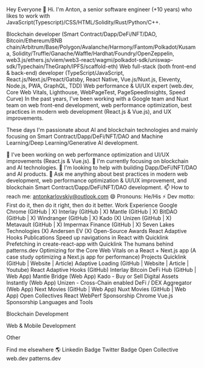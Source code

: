 Hey Everyone 👋
Hi. I'm Anton, a senior software engineer (+10 years) who likes to work with JavaScript(Typescript)/CSS/HTML/Solidity/Rust/Python/C++.

Blockchain developer (Smart Contract/Dapp/DeFi/NFT/DAO, Bitcoin/Ethereum/BNB chain/Arbitrum/Base/Polygon/Avalanche/Harmony/Fantom/Polkadot/Kusama, Solidity/Truffle/Ganache/Waffle/Hardhat/Foundry/OpenZeppelin, web3.js/ethers.js/viem/web3-react/wagmi/polkadot-sdk/uniswap-sdk/Typechain/TheGraph/IPFS/scaffold-eth)
Web full-stack (both front-end & back-end) developer (TypeScript/JavaScript, React.js/Next.js/Preact/Gatsby, React Native, Vue.js/Nuxt.js, Eleventy, Node.js, PWA, GraphQL, TDD)
Web performance & UI/UX expert (web.dev, Core Web Vitals, Lighthouse, WebPageTest, PageSpeedInsights, Speed Curve)
In the past years, I've been working with a Google team and Nuxt team on web front-end development, web performance optimization, best practices in modern web development (React.js & Vue.js), and UX improvements.

These days I'm passionate about AI and blockchain technologies and mainly focusing on Smart Contract/Dapp/DeFi/NFT/DAO and Machine Learning/Deep Learning/Generative AI development.



🌱 I've been working on web performance optimization and UI/UX improvements (React.js & Vue.js).
🌱 I'm currently focusing on blockchain and AI technologies.
🤔 I'm looking to help with building Dapp/DeFi/NFT/DAO and AI products.
💬 Ask me anything about best practices in modern web development, web performance optimization & UI/UX improvement, and blockchain Smart Contract/Dapp/DeFi/NFT/DAO development.
📫 How to reach me: antonkarlovskiy@outlook.com
😄 Pronouns: He/His
⚡ Dev motto: First do it, then do it right, then do it better.
Work Experience
Google Chrome (GitHub | X)
Interlay (GitHub | X)
Mantle (GitHub | X)
BitDAO (GitHub | X)
Windranger (GitHub | X)
Kado (X)
Unizen (GitHub | X)
Metavault (GitHub | X)
Impermax Finance (GitHub | X)
Seven Lakes Technologies (X)
Andersen EV (X)
Open-Source Awards
React Adaptive Hooks
Publications
Speed up navigations in React with Quicklink
Prefetching in create-react-app with Quicklink
The humans behind patterns.dev
Optimizing for the Core Web Vitals on a React + Next.js app (A case study optimizing a Next.js app for performance)
Projects
Quicklink (GitHub | Website | Article)
Adaptive Loading (GitHub | Website | Article | Youtube)
React Adaptive Hooks (GitHub)
Interlay Bitcoin DeFi Hub (GitHub | Web App)
Mantle Bridge (Web App)
Kado - Buy or Sell Digital Assets Instantly (Web App)
Unizen - Cross-Chain enabled DeFi / DEX Aggregator (Web App)
Next Movies (GitHub | Web App)
Nuxt Movies (GitHub | Web App)
Open Collectives
React WebPerf Sponsorship
Chrome Vue.js Sponsorship
Languages and Tools
      

Blockchain Development
          

Web & Mobile Development
     

Other
 

Find me elsewhere 🌎
Linkedin Badge Twitter Badge Open Collective web.dev patterns.dev
